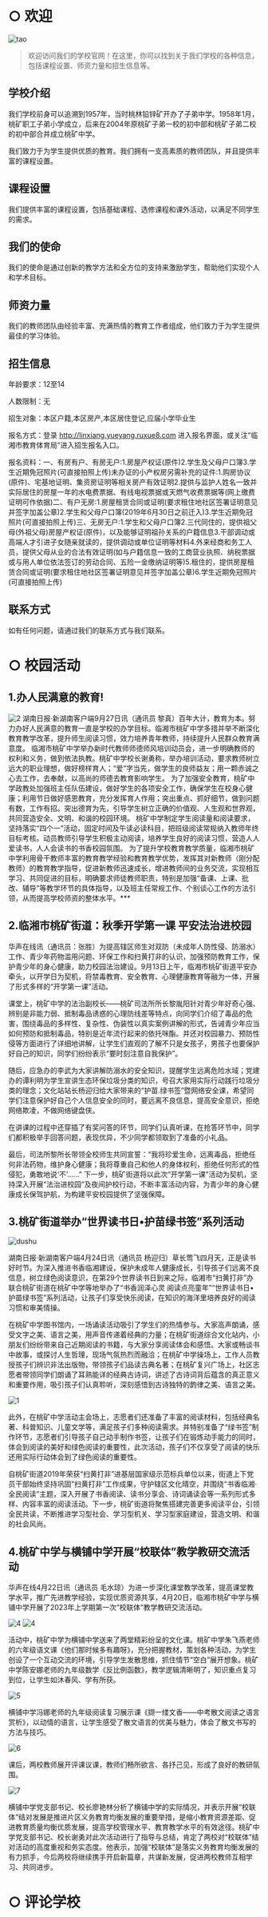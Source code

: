 # ○ 欢迎

![tao](https://img.phb123.com/uploads/240511/810-2405111612231X.png)

> 欢迎访问我们的学校官网！在这里，你可以找到关于我们学校的各种信息，包括课程设置、师资力量和招生信息等。

## 学校介绍

我们学校前身可以追溯到1957年，当时桃林铅锌矿开办了子弟中学。1958年1月，桃矿职工子弟小学成立，后来在2004年原桃矿子弟一校的初中部和桃矿子弟二校的初中部合并成立桃矿中学。

我们致力于为学生提供优质的教育。我们拥有一支高素质的教师团队，并且提供丰富的课程设置。

## 课程设置

我们提供丰富的课程设置，包括基础课程、选修课程和课外活动，以满足不同学生的需求。     

## 我们的使命

我们的使命是通过创新的教学方法和全方位的支持来激励学生，帮助他们实现个人和学术目标。

## 师资力量

我们的教师团队由经验丰富、充满热情的教育工作者组成，他们致力于为学生提供最佳的学习体验。         

## 招生信息

年龄要求：12至14

人数限制：无

招生对象：本区户籍,本区房产,本区居住登记,应届小学毕业生

报名方式：登录 http://linxiang.yueyang.ruxue8.com 进入报名界面，或关注“临湘市教育体育局”进入招生报名入口。

报名资料：一、有房有户、有房无户:1.房屋产权证(原件)2.学生及父母户口簿3.学生近期免冠照片(可直接拍照上传)未办证的小产权房另需补充的证件:1.购房协议(原件)、宅基地证明、集资房证明等相关房产有效证明2.提供与监护人姓名一致并实际居住的房屋一年的水电费票据、有线电视票据或天燃气收费票据等(网上缴费证明可作依据)二、有户无房:1.房屋租赁合同或证明(要求租住地社区签署证明意见并签字加盖公章)2.学生和父母户口簿(2019年6月30日之前迁入)3.学生近期免冠照片(可直接拍照上传)三、无房无户:1.学生和父母户口簿2.三代同住的，提供祖父母(外祖父母)房屋产权证(原件)，以及能够证明祖孙关系的户籍信息3.干部调动或高端人才引进子女随亲就读的，提供调动或单位证明等材料4.外来经商和务工人员，提供父母从业的合法有效证明(如与户籍信息一致的工商营业执照、纳税票据或与用人单位依法签订的劳动合同、五险一金缴纳证明等)5.租住的，提供房屋租赁合同或证明(要求租住地社区签署证明意见并签字加盖公章)6.学生近期免冠照片(可直接拍照上传)

## 联系方式

如有任何问题，请通过我们的联系方式与我们联系。



# ○ 校园活动
## 1.办人民满意的教育!
![2](https://news-vod.voc.com.cn/9/2023/09/27/13938714f5a3584ebf74d72042eda5d77fbd07c31695808845034.jpg)
湖南日报·新湖南客户端9月27日讯（通讯员 黎真）百年大计，教育为本。努力办好人民满意的教育一直是学校的办学目标。临湘市桃矿中学多措并举不断深化教育教学改革，提升师生阅读习惯，效力培养青年教师，持续提升人民群众教育满意度。
临湘市桃矿中学举办新时代教师师德师风培训动员会，进一步明确教师的权利和义务，做到依法执教。桃矿中学校长谢勇称，举办培训活动，要求教师树立远大的职业理想，做好榜样育人；“爱”字当先，做学生的良师益友；用一颗赤诚之心去工作，去奉献，以高尚的师德去教育影响学生。
为了加强安全教育，桃矿中学政教处加强班主任队伍建设，做好学生的各项安全工作，确保学生在校身心健康；利用节日做好感恩教育，充分发挥育人作用；突出重点、抓好细节，做到问题有数，工作有招。突出德育为先，引导学生树立正确的价值观、人生观和世界观，共同营造安全、文明、和谐的校园环境。
桃矿中学制定学生阅读量和阅读要求，坚持落实“四个一”活动，固定时间及午读必读科目，把班级阅读常规纳入教师年终目标考核。动员教师引导学生积极主动阅读，培养学生良好的阅读习惯，营造人人爱读书，人人会读书的书香校园氛围。
为了提升学校教育教学质量，临湘市桃矿中学利用骨干教师丰富的教育教学经验和教育教学优势，发挥其对新教师（刚分配教师）的教育教学指导，促进新教师迅速成长，增进教师间的业务交流，实现相互学习、共同促进的目标，明确要求师徒教师职责，特别是加强“备课、上课、批改、辅导”等教学环节的具体指导，以及班主任常规工作、个别谈心工作的方法引领，从而提高学校师资的整体水平。</font>***

## 2.临湘市桃矿街道：秋季开学第一课 平安法治进校园

华声在线讯（通讯员：张胜）为提高辖区师生对双防（未成年人防性侵、防溺水）工作、青少年药物滥用问题、环保工作和扫黄打非的认识，加强预防教育工作，保护青少年的身心健康，助力校园法治建设。9月13日上午，临湘市桃矿街道平安办牵头，以开学日为契机，将禁毒教育、安全教育、心理健康教育等融为一体，开展了形式多样的“开学第一课”活动。

课堂上，桃矿中学的法治副校长——桃矿司法所所长黎胤阳针对青少年好奇心强、辨别是非能力弱、抵制毒品诱惑的心理防线差等特点，向同学们介绍了毒品的危害，围绕毒品的多样性、复杂性、伪装性以真实案例讲解的形式，告诫青少年应当如何预防和抵制毒品，特别是近年流行起来的依托咪酯。并还对校园暴力、预防性侵等方面进行了详细地讲解，让学生们直观的了解不只是女孩子，男孩子也要保护好自己的知识，同学们纷纷表示“要时刻注意自我保护”。

随后，应急办的李武为大家讲解防溺水的安全知识，提醒学生远离危险水域；党建办的谭利明为学生宣讲生态环保垃圾分类的知识，号召大家用实际行动践行垃圾分类的理念；文化站站长杨迎归给大家带来的“护苗.绿书签”暨网络安全课，希望同学们注意保护好自己个人信息安全的同时，要远离不良信息，提高安全意识，拒绝网络欺凌，不做网络键盘侠。

在讲课的过程中还穿插了有奖问答的环节，同学们认真听课，在抢答环节中，同学们都积极举手回答问题，表现优异，不少同学都领取到了准备的小礼品。

最后，司法所黎所长带领全校师生共同宣誓：“我将珍爱生命，远离毒品，拒绝任何非法药物，维护身心健康；我将尊重自己和他人的身体权利，拒绝任何形式的性侵犯，勇敢地说‘不’……”
下一步，桃矿街道将以此次“开学第一课”活动为契机，坚持深入开展“法治进校园”及夜间护校行动，不断丰富活动内容，为青少年的身心健康成长保驾护航，为构建平安校园提供了坚强保障。

## 3.桃矿街道举办“世界读书日•护苗绿书签”系列活动

![dushu](https://news-vod.voc.com.cn/9/2024/04/24/3b59eac6eeb9c88b0e8d63e845942eb435f6946a1713944237461.jpg)

湖南日报·新湖南客户端4月24日讯（通讯员 杨迎归）草长莺飞四月天，正是读书好时节。为深入推进书香临湘建设，保护未成年人健康成长，引导孩子们远离不良信息，树立绿色阅读意识，在第29个世界读书日到来之际，临湘市“扫黄打非”办联合桃矿街道在桃矿中学等地举办了“书香润泽心灵 阅读点亮童年”“世界读书日•护苗绿书签”系列活动，让孩子们享受快乐阅读，在知识的海洋里培养良好的阅读习惯和审美情操。

在桃矿中学图书馆内，一场诵读活动吸引了学生们的热情参与。大家高声朗诵，感受文字之美、语言之美，用声音传递着经典的力量；在桃矿街道综合文化站内，小朋友们纷纷带来自己近期阅读的书籍，与大家分享阅读体会和感悟。大家或畅谈书中故事，或探讨人生哲理，现场气氛热烈而融洽；在桃矿中学操场上，工作人员教授孩子们辨识非法出版物，带领孩子们品读古典名著；在桃矿复兴广场上，社区志愿者带领同学们朗诵了耳熟能详的经典古诗词，讲述了古诗词背后蕴含的真正意义和重要作用，吸引孩子们认真聆听，深刻感悟到古诗独特的韵律之美、语言之美。

![1](https://news-vod.voc.com.cn/9/2024/04/24/e3dd2016a56d4cc1dcbfe71b6976dfb8f4f6619b1713944251735.jpg)

此外，在桃矿中学活动主会场上，志愿者们还准备了丰富的阅读材料，包括经典名著、科普知识、儿童文学等，满足孩子们多种阅读需求。并特别准备了“绿书签”制作环节，志愿者们引导孩子自己动手制作书签，让孩子们在锻炼动手能力的同时，体会到阅读的美好和绿色阅读的重要性，此次活动，孩子们不仅享受了阅读的快乐还用实际行动体会到了绿色阅读的重要性。

自桃矿街道2019年荣获“扫黄打非”进基层国家级示范标兵单位以来，街道上下党员干部始终坚持巩固“扫黄打非”工作成果，守护辖区文化晴空，并围绕“书香临湘·全民阅读”主题，深入开展了书香阅读、读书分享会、诗词诵读会等一系列形式多样、内容丰富的阅读活动。下一步，桃矿街道将聚焦搭建完善更多阅读平台，引领全民共读，不断推进学习型社会、学习型机关、学习型家庭建设，营造文明、和谐的社会风尚。


## 4.桃矿中学与横铺中学开展“校联体”教学教研交流活动

华声在线4月22日讯（通讯员 毛水琼）为进一步深化课堂教学改革，提高课堂教学水平，推广先进教学经验，实现优质资源共享，4月20日，临湘市桃矿中学与横铺中学开展了2023年上学期第一次“校联体”教学教研交流活动。

![4](https://hsjy.voc.com.cn/upload/default/20230422/0e9a2ef368e64134c47e7144601b4ca6.jpg)
![4](https://hsjy.voc.com.cn/upload/default/20230422/7c616816ecda729e8593f195e0c3fbe7.jpg)

活动中，桃矿中学为横铺中学送来了两堂精彩纷呈的文化课。桃矿中学朱飞燕老师的六年级语文课《他们那时候多有趣呀》，充分把握教材，策划各种活动，为学生创设了一个互动交流的环境，引导学生发散思维，抓住情节“空白”展开想象。桃矿中学陈安娜老师的九年级数学《反比例函数》，教学逻辑清晰明了，知识重点复习到位，让学生如沐春风、学有所获。

![5](https://hsjy.voc.com.cn/upload/default/20230422/ec886af0f756a79b7de1975203163bf8.jpg)

横铺中学冯娜老师的九年级阅读复习展示课《撷一缕文香——中考散文阅读之语言赏析》，以动情的语言，让学生感受了散文语言的优美与魅力，体会了散文书写的方法与技巧。

![6](https://hsjy.voc.com.cn/upload/default/20230422/a3ee60ace0cae92e80df5c2d0235a749.jpg)

课后，两校教师展开评课议课，教师们畅所欲言、各抒己见，形成了良好的教研氛围。

![7](https://hsjy.voc.com.cn/upload/default/20230422/7ba459aa64caf9c293c64d47eec988d1.jpg)

横铺中学党支部书记、校长廖艳林分析了横铺中学的实际情况，并表示开展“校联体”结对发展是推进片区义务教育均衡发展的重要举措，是缩小教育资源差距、促进教育质量均衡优质发展，提高学校管理水平、教育教学水平的有效途径。桃矿中学党支部书记、校长谢勇对此次活动进行了指导与总结，肯定了两校对“校联体”结对活动的高度重视和务实态度。他表示，加强“校联体”是落实义务教育均衡发展的有力抓手，今后两校将继续携手开启新篇章，共谋新发展，促进两校教师互相学习、共同进步。

# ○ 评论学校








